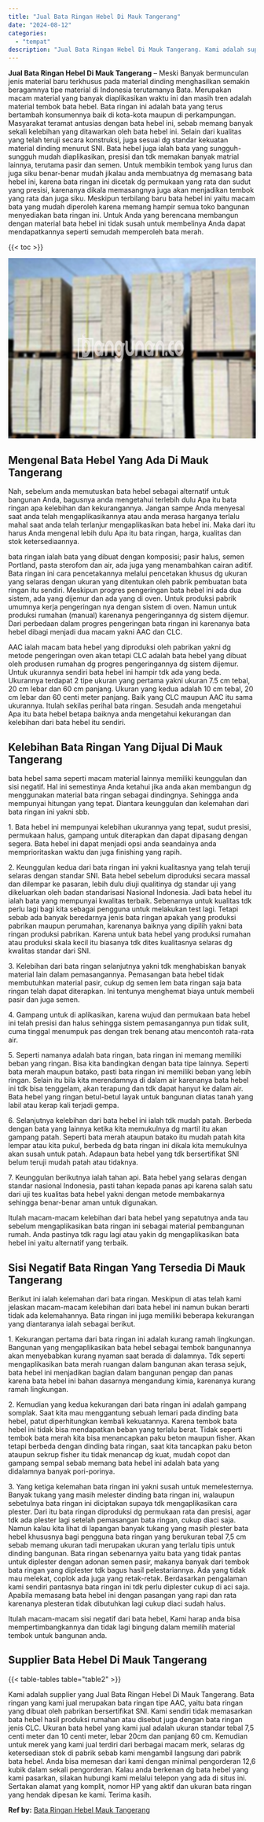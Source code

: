 ```yaml
---
title: "Jual Bata Ringan Hebel Di Mauk Tangerang"
date: "2024-08-12"
categories: 
  - "tempat"
description: "Jual Bata Ringan Hebel Di Mauk Tangerang. Kami adalah supplier yang Jual Bata Ringan Hebel Di Mauk Tangerang. Bata ringan yang kami jual merupakan bata ringa..."
---
```


**Jual Bata Ringan Hebel Di Mauk Tangerang** – Meski Banyak bermunculan jenis material baru terkhusus pada material dinding menghasilkan semakin beragamnya tipe material di Indonesia terutamanya Bata. Merupakan macam material yang banyak diaplikasikan waktu ini dan masih tren adalah material tembok bata hebel. Bata ringan ini adalah bata yang terus bertambah konsumennya baik di kota-kota maupun di perkampungan. Masyarakat teramat antusias dengan bata hebel ini, sebab memang banyak sekali kelebihan yang ditawarkan oleh bata hebel ini. Selain dari kualitas yang telah teruji secara konstruksi, juga sesuai dg standar kekuatan material dinding menurut SNI. Bata hebel juga ialah bata yang sungguh-sungguh mudah diaplikasikan, presisi dan tdk memakan banyak matrial lainnya, terutama pasir dan semen. Untuk membikin tembok yang lurus dan juga siku benar-benar mudah jikalau anda membuatnya dg memasang bata hebel ini, karena bata ringan ini dicetak dg permukaan yang rata dan sudut yang presisi, karenanya dikala memasangnya juga akan menjadikan tembok yang rata dan juga siku. Meskipun terbilang baru bata hebel ini yaitu macam bata yang mudah diperoleh karena memang hampir semua toko bangunan menyediakan bata ringan ini. Untuk Anda yang berencana membangun dengan material bata hebel ini tidak susah untuk membelinya Anda dapat mendapatkannya seperti semudah memperoleh bata merah.

{{< toc >}}

![Jual Bata Ringan Hebel Di Mauk Tangerang](/images/jual-hebel-murah-05.png)

## Mengenal Bata Hebel Yang Ada Di Mauk Tangerang

Nah, sebelum anda memutuskan bata hebel sebagai alternatif untuk bangunan Anda, bagusnya anda mengetahui terlebih dulu Apa itu bata ringan apa kelebihan dan kekurangannya. Jangan sampe Anda menyesal saat anda telah mengaplikasikannya atau anda merasa harganya terlalu mahal saat anda telah terlanjur mengaplikasikan bata hebel ini. Maka dari itu harus Anda mengenal lebih dulu Apa itu bata ringan, harga, kualitas dan stok ketersediaannya.

bata ringan ialah bata yang dibuat dengan komposisi; pasir halus, semen Portland, pasta sterofom dan air, ada juga yang menambahkan cairan aditif. Bata ringan ini cara pencetakannya melalui pencetakan khusus dg ukuran yang selaras dengan ukuran yang ditentukan oleh pabrik pembuatan bata ringan itu sendiri. Meskipun progres pengeringan bata hebel ini ada dua sistem, ada yang dijemur dan ada yang di oven. Untuk produksi pabrik umumnya kerja pengeringan nya dengan sistem di oven. Namun untuk produksi rumahan (manual) karenanya pengeringannya dg sistem dijemur. Dari perbedaan dalam progres pengeringan bata ringan ini karenanya bata hebel dibagi menjadi dua macam yakni AAC dan CLC.

AAC ialah macam bata hebel yang diproduksi oleh pabrikan yakni dg metode pengeringan oven akan tetapi CLC adalah bata hebel yang dibuat oleh produsen rumahan dg progres pengeringannya dg sistem dijemur. Untuk ukurannya sendiri bata hebel ini hampir tdk ada yang beda. Ukurannya terdapat 2 tipe ukuran yang pertama yakni ukuran 7.5 cm tebal, 20 cm lebar dan 60 cm panjang. Ukuran yang kedua adalah 10 cm tebal, 20 cm lebar dan 60 centi meter panjang. Baik yang CLC maupun AAC itu sama ukurannya. Itulah sekilas perihal bata ringan. Sesudah anda mengetahui Apa itu bata hebel betapa baiknya anda mengetahui kekurangan dan kelebihan dari bata hebel itu sendiri.

## Kelebihan Bata Ringan Yang Dijual Di Mauk Tangerang

bata hebel sama seperti macam material lainnya memiliki keunggulan dan sisi negatif. Hal ini semestinya Anda ketahui jika anda akan membangun dg menggunakan material bata ringan sebagai dindingnya. Sehingga anda mempunyai hitungan yang tepat. Diantara keunggulan dan kelemahan dari bata ringan ini yakni sbb.

1\. Bata hebel ini mempunyai kelebihan ukurannya yang tepat, sudut presisi, permukaan halus, gampang untuk diterapkan dan dapat dipasang dengan segera. Bata hebel ini dapat menjadi opsi anda seandainya anda memprioritaskan waktu dan juga finishing yang rapih.

2\. Keunggulan kedua dari bata ringan ini yakni kualitasnya yang telah teruji selaras dengan standar SNI. Bata hebel sebelum diproduksi secara massal dan dilempar ke pasaran, lebih dulu diuji qualitinya dg standar uji yang dikeluarkan oleh badan standarisasi Nasional Indonesia. Jadi bata hebel itu ialah bata yang mempunyai kwalitas terbaik. Sebenarnya untuk kualitas tdk perlu lagi bagi kita sebagai pengguna untuk melakukan test lagi. Tetapi sebab ada banyak beredarnya jenis bata ringan apakah yang produksi pabrikan maupun perumahan, karenanya baiknya yang dipilih yakni bata ringan produksi pabrikan. Karena untuk bata hebel yang produksi rumahan atau produksi skala kecil itu biasanya tdk dites kualitasnya selaras dg kwalitas standar dari SNI.

3\. Kelebihan dari bata ringan selanjutnya yakni tdk menghabiskan banyak material lain dalam pemasangannya. Pemasangan bata hebel tidak membutuhkan material pasir, cukup dg semen lem bata ringan saja bata ringan telah dapat diterapkan. Ini tentunya menghemat biaya untuk membeli pasir dan juga semen.

4\. Gampang untuk di aplikasikan, karena wujud dan permukaan bata hebel ini telah presisi dan halus sehingga sistem pemasangannya pun tidak sulit, cuma tinggal menumpuk pas dengan trek benang atau mencontoh rata-rata air.

5\. Seperti namanya adalah bata ringan, bata ringan ini memang memiliki beban yang ringan. Bisa kita bandingkan dengan bata tipe lainnya. Seperti bata merah maupun batako, pasti bata ringan ini memiliki beban yang lebih ringan. Selain itu bila kita merendamnya di dalam air karenanya bata hebel ini tdk bisa tenggelam, akan terapung dan tdk dapat hanyut ke dalam air. Bata hebel yang ringan betul-betul layak untuk bangunan diatas tanah yang labil atau kerap kali terjadi gempa.

6\. Selanjutnya kelebihan dari bata hebel ini ialah tdk mudah patah. Berbeda dengan bata yang lainnya ketika kita memukulnya dg martil itu akan gampang patah. Seperti bata merah ataupun batako itu mudah patah kita lempar atau kita pukul, berbeda dg bata ringan ini dikala kita memukulnya akan susah untuk patah. Adapaun bata hebel yang tdk bersertifikat SNI belum teruji mudah patah atau tidaknya.

7\. Keunggulan berikutnya ialah tahan api. Bata hebel yang selaras dengan standar nasional Indonesia, pasti tahan kepada panas api karena salah satu dari uji tes kualitas bata hebel yakni dengan metode membakarnya sehingga benar-benar aman untuk digunakan.

Itulah macam-macam kelebihan dari bata hebel yang sepatutnya anda tau sebelum mengaplikasikan bata ringan ini sebagai material pembangunan rumah. Anda pastinya tdk ragu lagi atau yakin dg mengaplikasikan bata hebel ini yaitu alternatif yang terbaik.

## Sisi Negatif Bata Ringan Yang Tersedia Di Mauk Tangerang

Berikut ini ialah kelemahan dari bata ringan. Meskipun di atas telah kami jelaskan macam-macam kelebihan dari bata hebel ini namun bukan berarti tidak ada kelemahannya. Bata ringan ini juga memiliki beberapa kekurangan yang diantaranya ialah sebagai berikut.

1\. Kekurangan pertama dari bata ringan ini adalah kurang ramah lingkungan. Bangunan yang mengaplikasikan bata hebel sebagai tembok bangunannya akan menyebabkan kurang nyaman saat berada di dalamnya. Tdk seperti mengaplikasikan bata merah ruangan dalam bangunan akan terasa sejuk, bata hebel ini menjadikan bagian dalam bangunan pengap dan panas karena bata hebel ini bahan dasarnya mengandung kimia, karenanya kurang ramah lingkungan.

2\. Kemudian yang kedua kekurangan dari bata ringan ini adalah gampang somplak. Saat kita mau menggantung sebuah lemari pada dinding bata hebel, patut diperhitungkan kembali kekuatannya. Karena tembok bata hebel ini tidak bisa mendapatkan beban yang terlalu berat. Tidak seperti tembok bata merah kita bisa menancapkan paku beton maupun fisher. Akan tetapi berbeda dengan dinding bata ringan, saat kita tancapkan paku beton ataupun sekrup fisher itu tidak menancap dg kuat, mudah copot dan gampang sempal sebab memang bata hebel ini adalah bata yang didalamnya banyak pori-porinya.

3\. Yang ketiga kelemahan bata ringan ini yakni susah untuk memelesternya. Banyak tukang yang masih melester dinding bata ringan ini, walaupun sebetulnya bata ringan ini diciptakan supaya tdk mengaplikasikan cara plester. Dari itu bata ringan diproduksi dg permukaan rata dan presisi, agar tdk ada plester lagi setelah pemasangan bata ringan, cukup diaci saja. Namun kalau kita lihat di lapangan banyak tukang yang masih plester bata hebel khususnya bagi pengguna bata ringan yang berukuran tebal 7,5 cm sebab memang ukuran tadi merupakan ukuran yang terlalu tipis untuk dinding bangunan. Bata ringan sebenarnya yaitu bata yang tidak pantas untuk diplester dengan adonan semen pasir, makanya banyak dari tembok bata ringan yang diplester tdk bagus hasil pelestariannya. Ada yang tidak mau melekat, coplok ada juga yang retak-retak. Berdasarkan pengalaman kami sendiri pantasnya bata ringan ini tdk perlu diplester cukup di aci saja. Apabila memasang bata hebel ini dengan pasangan yang rapi dan rata karenanya plesteran tidak dibutuhkan lagi cukup diaci sudah halus.

Itulah macam-macam sisi negatif dari bata hebel, Kami harap anda bisa mempertimbangkannya dan tidak lagi bingung dalam memilih material tembok untuk bangunan anda.

## Supplier Bata Hebel Di Mauk Tangerang

{{< table-tables table="table2" >}}

Kami adalah supplier yang Jual Bata Ringan Hebel Di Mauk Tangerang. Bata ringan yang kami jual merupakan bata ringan tipe AAC, yaitu bata ringan yang dibuat oleh pabrikan bersertifikat SNI. Kami sendiri tidak memasarkan bata hebel hasil produksi rumahan atau disebut juga dengan bata ringan jenis CLC. Ukuran bata hebel yang kami jual adalah ukuran standar tebal 7,5 centi meter dan 10 centi meter, lebar 20cm dan panjang 60 cm. Kemudian untuk merek yang kami jual terdiri dari berbagai macam merk, selaras dg ketersediaan stok di pabrik sebab kami mengambil langsung dari pabrik bata hebel. Anda bisa memesan dari kami dengan minimal pengorderan 12,6 kubik dalam sekali pengorderan. Kalau anda berkenan dg bata hebel yang kami pasarkan, silakan hubungi kami melalui telepon yang ada di situs ini. Sertakan alamat yang komplit, nomor HP yang aktif dan ukuran bata ringan yang hendak dipesan ke kami. Terima kasih.

**Ref by:** [Bata Ringan Hebel Mauk Tangerang](https://id.wikipedia.org/wiki/Bata)

